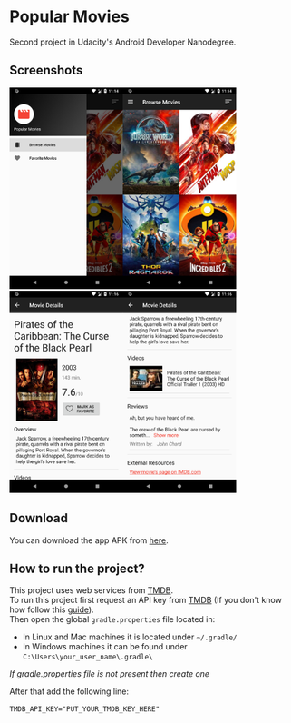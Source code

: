 # Popular Movies
Second project in Udacity's Android Developer Nanodegree.

## Screenshots
<img src="./screenshots/1.png" alt="Navigation Drawer" width="200"><img src="./screenshots/2.png" alt="Browse Movies Screen" width="200">
<img src="./screenshots/3.png" alt="Movie Details Screen 1" width="200"><img src="./screenshots/4.png" alt="Movie Details Screen 2" width="200">

## Download
You can download the app APK from [here][3].

## How to run the project?
This project uses web services from [TMDB][1].  
To run this project first request an API key from [TMDB][1] (If you don't know how follow this [guide][2]).  
Then open the global `gradle.properties` file located in:  
- In Linux and Mac machines it is located under `~/.gradle/`
- In Windows machines it can be found under `C:\Users\your_user_name\.gradle\`  

*If gradle.properties file is not present then create one*  

After that add the following line:  
```
TMDB_API_KEY="PUT_YOUR_TMDB_KEY_HERE"  
```

[1]: https://www.themoviedb.org
[2]: https://developers.themoviedb.org/3/getting-started/introduction
[3]: https://github.com/Abdallah-Abdelazim/Popular-Movies/releases/latest
